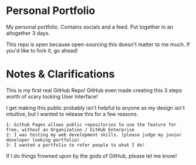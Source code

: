 # Personal Portfolio
My personal portfolio. Contains socials and a feed.
Put together in an altogether 3 days.

This repo is open because open-sourcing this doesn't matter to me much. If you'd like to fork it, go ahead!

# Notes & Clarifications
This is my first real GitHub Repo! GitHub even made creating this 3 steps worth of scary looking User Interface!

I get making this public probably isn't helpful to anyone as my design isn't intuitive, but I wanted to release this for a few reasons.

	1: Github Pages allows public repositories to use the feature for free, without an Organization / GitHub Enterprise 
	2: I was testing my web development skills. (please judge my junior developer looking portfolio)
	3: I wanted a portfolio to refer people to what I do!

If I do things frowned upon by the gods of GitHub, please let me know!
